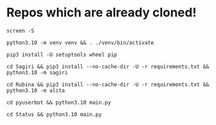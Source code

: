 # Repos which are already cloned!


```
screen -S 
```
```
python3.10 -m venv venv && . ./venv/bin/activate
```
```
pip3 install -U setuptools wheel pip
```
```
cd Sagiri && pip3 install --no-cache-dir -U -r requirements.txt && python3.10 -m sagiri
```
```
cd Rubina && pip3 install --no-cache-dir -U -r requirements.txt && python3.10 -m alita
```
```
cd pyuserbot && python3.10 main.py
```
```
cd Status && python3.10 main.py
```
